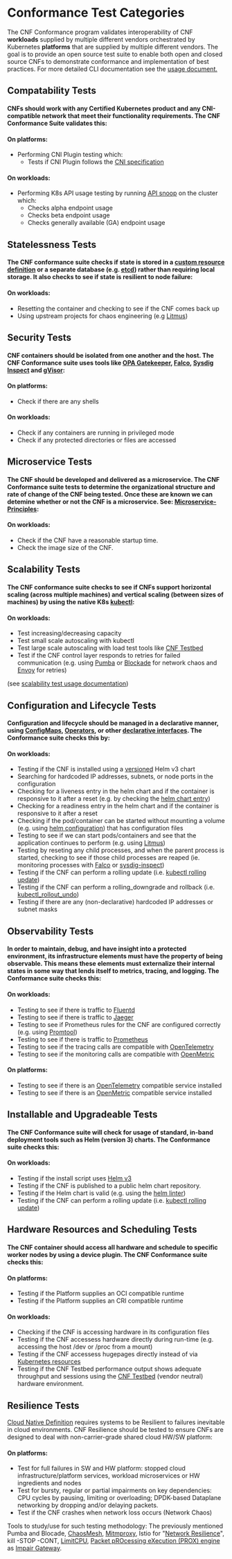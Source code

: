 # Conformance Test Categories
The CNF Conformance program validates interoperability of CNF **workloads** supplied by multiple different vendors orchestrated by Kubernetes **platforms** that are supplied by multiple different vendors. The goal is to provide an open source test suite to enable both open and closed source CNFs to demonstrate conformance and implementation of best practices.  For more detailed CLI documentation see the [usage document.](https://github.com/cncf/cnf-conformance/blob/master/USAGE.md)

## Compatability Tests 
#### CNFs should work with any Certified Kubernetes product and any CNI-compatible network that meet their functionality requirements.  The CNF Conformance Suite validates this:
#### On platforms:
*  Performing CNI Plugin testing which:
    * Tests if CNI Plugin follows the [CNI specification](https://github.com/containernetworking/cni/blob/master/SPEC.md)
#### On workloads:
*  Performing K8s API usage testing by running [API snoop](https://github.com/cncf/apisnoop) on the cluster which:
    * Checks alpha endpoint usage
    * Checks beta endpoint usage
    * Checks generally available (GA) endpoint usage

## Statelessness Tests 
#### The CNF conformance suite checks if state is stored in a [custom resource definition](https://kubernetes.io/docs/concepts/extend-kubernetes/api-extension/custom-resources/) or a separate database (e.g. [etcd](https://github.com/etcd-io/etcd)) rather than requiring local storage.  It also checks to see if state is resilient to node failure:
#### On workloads:
*  Resetting the container and checking to see if the CNF comes back up
*  Using upstream projects for chaos engineering (e.g [Litmus](https://github.com/litmuschaos/litmus))

## Security Tests 
#### CNF containers should be isolated from one another and the host.  The CNF Conformance suite uses tools like [OPA Gatekeeper](https://github.com/open-policy-agent/gatekeeper), [Falco](https://github.com/falcosecurity/falco), [Sysdig Inspect](https://github.com/draios/sysdig-inspect) and [gVisor](https://github.com/google/gvisor):
#### On platforms:
*  Check if there are any shells
#### On workloads:
*  Check if any containers are running in privileged mode
*  Check if any protected directories or files are accessed

## Microservice Tests 
#### The CNF should be developed and delivered as a microservice. The CNF Conformance suite tests to determine the organizational structure and rate of change of the CNF being tested. Once these are known we can detemine whether or not the CNF is a microservice. See: [Microservice-Principles](https://networking.cloud-native-principles.org/cloud-native-microservice-principles):
#### On workloads:
*  Check if the CNF have a reasonable startup time.
*  Check the image size of the CNF.

## Scalability Tests  
#### The CNF conformance suite checks to see if CNFs support horizontal scaling (across multiple machines) and vertical scaling (between sizes of machines) by using the native K8s [kubectl](https://kubernetes.io/docs/reference/kubectl/cheatsheet/#scaling-resources):
#### On workloads:
*  Test increasing/decreasing capacity
*  Test small scale autoscaling with kubectl
*  Test large scale autoscaling with load test tools like [CNF Testbed](https://github.com/cncf/cnf-testbed)
*  Test if the CNF control layer responds to retries for failed communication (e.g. using [Pumba](https://github.com/alexei-led/pumba) or [Blockade](https://github.com/worstcase/blockade) for network chaos and [Envoy](https://github.com/envoyproxy/envoy) for retries)

(see [scalability test usage documentation](https://github.com/cncf/cnf-conformance/blob/master/USAGE.md#scaling-tests))

## Configuration and Lifecycle Tests 
#### Configuration and lifecycle should be managed in a declarative manner, using [ConfigMaps](https://kubernetes.io/docs/tasks/configure-pod-container/configure-pod-configmap/), [Operators](https://kubernetes.io/docs/concepts/extend-kubernetes/operator/), or other [declarative interfaces](https://kubernetes.io/docs/concepts/overview/working-with-objects/kubernetes-objects/#understanding-kubernetes-objects).  The Conformance suite checks this by:
#### On workloads:
*  Testing if the CNF is installed using a [versioned](https://helm.sh/docs/topics/chart_best_practices/dependencies/#versions) Helm v3 chart
*  Searching for hardcoded IP addresses, subnets, or node ports in the configuration
*  Checking for a liveness entry in the helm chart and if the container is responsive to it after a reset (e.g. by checking the [helm chart entry](https://kubernetes.io/docs/tasks/configure-pod-container/configure-liveness-readiness-startup-probes/))
*  Checking for a readiness entry in the helm chart and if the container is responsive to it after a reset
*  Checking if the pod/container can be started without mounting a volume (e.g. using [helm configuration](https://kubernetes.io/docs/tasks/configure-pod-container/configure-volume-storage/)) that has configuration files
*  Testing to see if we can start pods/containers and see that the application continues to perform (e.g. using [Litmus](https://github.com/litmuschaos/litmus))
*  Testing by reseting any child processes, and when the parent process is started, checking to see if those child processes are reaped (ie. monitoring processes with [Falco](https://github.com/falcosecurity/falco) or [sysdig-inspect](https://github.com/draios/sysdig-inspect))
*  Testing if the CNF can perform a rolling update (i.e. [kubectl rolling update](https://kubernetes.io/docs/tasks/run-application/rolling-update-replication-controller/))
*  Testing if the CNF can perform a rolling_downgrade and rollback (i.e. [kubectl_rollout_undo](https://kubernetes.io/docs/concepts/workloads/controllers/deployment/#rolling-back-to-a-previous-revision))
*  Testing if there are any (non-declarative) hardcoded IP addresses or subnet masks 

## Observability Tests 
#### In order to maintain, debug, and have insight into a protected environment, its infrastructure elements must have the property of being observable. This means these elements must externalize their internal states in some way that lends itself to metrics, tracing, and logging. The Conformance suite checks this:
#### On workloads:
*  Testing to see if there is traffic to [Fluentd](https://github.com/fluent/fluentd)
*  Testing to see if there is traffic to [Jaeger](https://github.com/jaegertracing/jaeger)
*  Testing to see if Prometheus rules for the CNF are configured correctly (e.g. using [Promtool](https://prometheus.io/docs/prometheus/latest/configuration/unit_testing_rules/))
*  Testing to see if there is traffic to [Prometheus](https://github.com/prometheus/prometheus)
*  Testing to see if the tracing calls are compatible with [OpenTelemetry](https://opentracing.io/) 
*  Testing to see if the monitoring calls are compatible with [OpenMetric](https://github.com/OpenObservability/OpenMetrics) 
#### On platforms:
*  Testing to see if there is an [OpenTelemetry](https://opentracing.io/) compatible service installed
*  Testing to see if there is an [OpenMetric](https://github.com/OpenObservability/OpenMetrics) compatible service installed


## Installable and Upgradeable Tests
#### The CNF Conformance suite will check for usage of standard, in-band deployment tools such as Helm (version 3) charts. The Conformance suite checks this:
#### On workloads:
*  Testing if the install script uses [Helm v3](https://github.com/helm/)
*  Testing if the CNF is published to a public helm chart repository.
*  Testing if the Helm chart is valid (e.g. using the [helm linter](https://github.com/helm/chart-testing))
*  Testing if the CNF can perform a rolling update (i.e. [kubectl rolling update](https://kubernetes.io/docs/tasks/run-application/rolling-update-replication-controller/))

## Hardware Resources and Scheduling Tests 
#### The CNF container should access all hardware and schedule to specific worker nodes by using a device plugin.  The CNF Conformance suite checks this:
#### On platforms:
*  Testing if the Platform supplies an OCI compatible runtime
*  Testing if the Platform supplies an CRI compatible runtime
#### On workloads:
*  Checking if the CNF is accessing hardware in its configuration files
*  Testing if the CNF accessess hardware directly during run-time (e.g. accessing the host /dev or /proc from a mount)
*  Testing if the CNF accessess hugepages directly instead of via [Kubernetes resources](https://github.com/cncf/cnf-testbed/blob/c4458634deca5e8ab73adf118eedde32904c8458/examples/use_case/external-packet-filtering-on-k8s-nsm-on-packet/gateway.yaml#L29)
*  Testing if the CNF Testbed performance output shows adequate throughput and sessions using the [CNF Testbed](https://github.com/cncf/cnf-testbed) (vendor neutral) hardware environment.

## Resilience Tests 
[Cloud Native Definition](https://github.com/cncf/toc/blob/master/DEFINITION.md) requires systems to be Resilient to failures inevitable in cloud environments. CNF Resilience should be tested to ensure CNFs are designed to deal with non-carrier-grade shared cloud HW/SW platform:
#### On platforms:
* Test for full failures in SW and HW platform: stopped cloud infrastructure/platform services, workload microservices or HW ingredients and nodes
* Test for bursty, regular or partial impairments on key dependencies: CPU cycles by pausing, limiting or overloading; DPDK-based Dataplane networking by dropping and/or delaying packets.
* Test if the CNF crashes when network loss occurs (Network Chaos)

Tools to study/use for such testing methodology: The previously mentioned Pumba and Blocade,  [ChaosMesh](https://github.com/pingcap/chaos-mesh), [Mitmproxy](https://github.com/mitmproxy/mitmproxy/), Istio for "[Network Resilience](https://istio.io/docs/concepts/traffic-management/#network-resilience-and-testing)", kill -STOP -CONT, [LimitCPU](http://limitcpu.sourceforge.net/), [Packet pROcessing eXecution (PROX) engine](https://wiki.opnfv.org/pages/viewpage.action?pageId=12387840) as [Impair Gateway](https://github.com/opnfv/samplevnf/blob/master/VNFs/DPPD-PROX/helper-scripts/rapid/impair.cfg).
